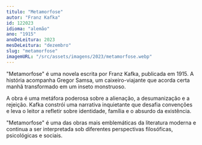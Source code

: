 ```yaml
---
titulo: "Metamorfose"
autor: "Franz Kafka"
id: 122023
idioma: "alemão"
ano: "1915"
anoDeLeitura: 2023
mesDeLeitura: "dezembro"
slug: "metamorfose"
imagemURL: "/src/assets/imagens/2023/metamorfose.webp"
---
```


"Metamorfose" é uma novela escrita por Franz Kafka, publicada em 1915. A história acompanha Gregor Samsa, um caixeiro-viajante que acorda certa manhã transformado em um inseto monstruoso.

A obra é uma metáfora poderosa sobre a alienação, a desumanização e a rejeição. Kafka constrói uma narrativa inquietante que desafia convenções e leva o leitor a refletir sobre identidade, família e o absurdo da existência.

"Metamorfose" é uma das obras mais emblemáticas da literatura moderna e continua a ser interpretada sob diferentes perspectivas filosóficas, psicológicas e sociais.
